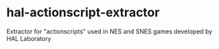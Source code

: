 # hal-actionscript-extractor
Extractor for "actionscripts" used in NES and SNES games developed by HAL Laboratory
